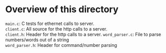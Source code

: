 # Overview of this directory  
`main.c`: C tests for ethernet calls to server.  
`client.c`: All source for the http calls to a server.  
`client.h`: Header for the http calls to a server.
`word_parser.c`: File to parse numbers/words out of a string  
`word_parser.h`: Header for command/number parsing  
